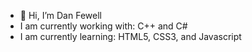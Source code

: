 - 👋 Hi, I’m Dan Fewell
- I am currently working with: C++ and C#
- I am currently learning: HTML5, CSS3, and Javascript

<!---
Mettagoner/Mettagoner is a ✨ special ✨ repository because its `README.md` (this file) appears on your GitHub profile.
You can click the Preview link to take a look at your changes.
--->

